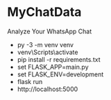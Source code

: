 # MyChatData

Analyze Your WhatsApp Chat

* py -3 -m venv venv
* venv\Scripts\activate
* pip install -r requirements.txt
* set FLASK_APP=main.py
* set FLASK_ENV=development
* flask run
* http://localhost:5000

